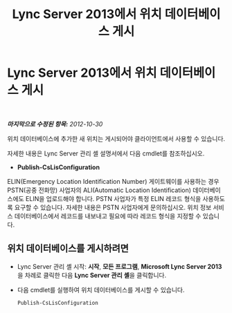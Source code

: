 ﻿---
title: Lync Server 2013에서 위치 데이터베이스 게시
TOCTitle: Lync Server 2013에서 위치 데이터베이스 게시
ms:assetid: dd032b5b-df0e-4017-ac46-e17570c1ab1e
ms:mtpsurl: https://technet.microsoft.com/ko-kr/library/Gg398974(v=OCS.15)
ms:contentKeyID: 49305261
ms.date: 08/10/2015
mtps_version: v=OCS.15
ms.translationtype: HT
---

# Lync Server 2013에서 위치 데이터베이스 게시

 

_**마지막으로 수정된 항목:** 2012-10-30_

위치 데이터베이스에 추가한 새 위치는 게시되어야 클라이언트에서 사용할 수 있습니다.

자세한 내용은 Lync Server 관리 셸 설명서에서 다음 cmdlet를 참조하십시오.

  - **Publish-CsLisConfiguration**

ELIN(Emergency Location Identification Number) 게이트웨이를 사용하는 경우 PSTN(공중 전화망) 사업자의 ALI(Automatic Location Identification) 데이터베이스에도 ELIN을 업로드해야 합니다. PSTN 사업자가 특정 ELIN 레코드 형식을 사용하도록 요구할 수 있습니다. 자세한 내용은 PSTN 사업자에게 문의하십시오. 위치 정보 서비스 데이터베이스에서 레코드를 내보내고 필요에 따라 레코드 형식을 지정할 수 있습니다.

## 위치 데이터베이스를 게시하려면

  - Lync Server 관리 셸 시작: **시작**, **모든 프로그램**, **Microsoft Lync Server 2013**을 차례로 클릭한 다음 **Lync Server 관리 셸**을 클릭합니다.

  - 다음 cmdlet를 실행하여 위치 데이터베이스를 게시할 수 있습니다.
    
        Publish-CsLisConfiguration

